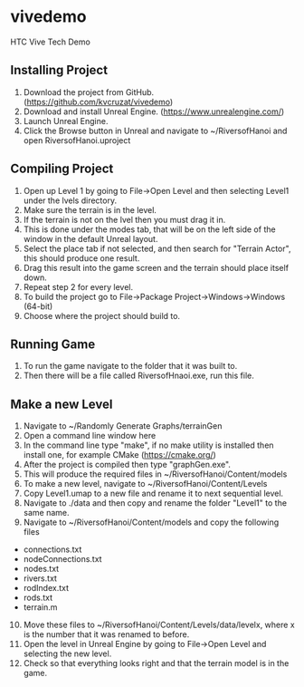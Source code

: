 # vivedemo
HTC Vive Tech Demo

## Installing Project

1. Download the project from GitHub. (https://github.com/kvcruzat/vivedemo)
2. Download and install Unreal Engine. (https://www.unrealengine.com/)
3. Launch Unreal Engine.
4. Click the Browse button in Unreal and navigate to ~/RiversofHanoi and open RiversofHanoi.uproject

## Compiling Project

1. Open up Level 1 by going to File->Open Level   and then selecting Level1 under the lvels directory.
2. Make sure the terrain is in the level.
  1. If the terrain is not on the lvel then you must drag it in.
  2. This is done under the modes tab, that will be on the left side of the window in the default Unreal layout.
  3. Select the place tab if not selected, and then search for "Terrain Actor", this should produce one result.
  4. Drag this result into the game screen and the terrain should place itself down.
3. Repeat step 2 for every level.
4. To build the project go to File->Package Project->Windows->Windows (64-bit)
5. Choose where the project should build to.

## Running Game

1. To run the game navigate to the folder that it was built to.
2. Then there will be a file called RiversofHnaoi.exe, run this file.

## Make a new Level

1. Navigate to ~/Randomly Generate Graphs/terrainGen
2. Open a command line window here
3. In the command line type "make", if no make utility is installed then install one, for example CMake (https://cmake.org/)
4. After the project is compiled then type "graphGen.exe".
5. This will produce the required files in ~/RiversofHanoi/Content/models
6. To make a new level, navigate to ~/RiversofHanoi/Content/Levels
7. Copy Level1.umap to a new file and rename it to next sequential level.
8. Navigate to ./data and then copy and rename the folder "Level1" to the same name.
9. Navigate to ~/RiversofHanoi/Content/models and copy the following files
  * connections.txt
  * nodeConnections.txt
  * nodes.txt
  * rivers.txt
  * rodIndex.txt
  * rods.txt
  * terrain.m
10. Move these files to ~/RiversofHanoi/Content/Levels/data/levelx, where x is the number that it was renamed to before.
11. Open the level in Unreal Engine by going to File->Open Level and selecting the new level.
12. Check so that everything looks right and that the terrain model is in the game.
